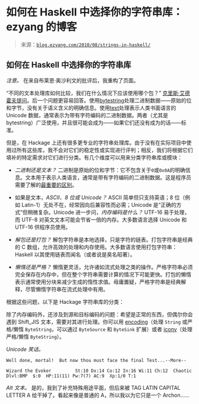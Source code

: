 <!--yml

category: 未分类

date: 2024-07-01 18:18:12

-->

# 如何在 Haskell 中选择你的字符串库：ezyang 的博客

> 来源：[`blog.ezyang.com/2010/08/strings-in-haskell/`](http://blog.ezyang.com/2010/08/strings-in-haskell/)

## 如何在 Haskell 中选择你的字符串库

*注意。* 在来自布莱恩·奥沙利文的批评后，我重构了页面。

“不同的文本处理库如何比较，我们在什么情况下应该使用哪个包？” [克里斯·艾德霍夫提问](http://blog.ezyang.com/2010/07/suggestion-box/#comment-787)。后一个问题更容易回答。使用[bytestring](http://hackage.haskell.org/package/bytestring)处理二进制数据——原始的位和字节，没有关于语义含义的明确信息。使用[text](http://hackage.haskell.org/package/text)处理表示人类书面语言的 Unicode 数据，通常表示为带有字符编码的二进制数据。两者（尤其是 bytestring）广泛使用，并且很可能会成为——如果它们还没有成为的话——标准。

但是，在 Hackage 上还有很多更专业的字符串处理库。由于没有在实际项目中使用过所有这些库，我不会对它们的稳定性或实现进行评判；相反，我们将根据它们填补的特定需求对它们进行分类。有几个维度可以用来分类字符串库或模块：

+   *二进制还是文本？* 二进制是原始的位和字节：它不包含关于`0`或`0x0A`的明确信息。文本用于表示人类语言，通常是带有字符编码的二进制数据。这是程序员需要了解的[最重要的区别](http://www.joelonsoftware.com/articles/Unicode.html)。

+   如果是文本，*ASCII、8 位或 Unicode？* ASCII 简单但只支持英语；8 位（例如 Latin-1）无处不在，经常因向后兼容性而必需；Unicode 是“正确的方式”但稍微复杂。Unicode 进一步问，*内存编码是什么？* UTF-16 易于处理，而 UTF-8 对英文文本可能会节省一倍的内存。大多数语言选择 Unicode 和 UTF-16 供程序员使用。

+   *解包还是打包？* 解包字符串是本地选择，只是字符的链表。打包字符串是经典的 C 数组，允许高效的处理和内存使用。大多数语言使用打包字符串：Haskell 以其使用链表而闻名（或者说是臭名昭著）。

+   *懒惰还是严格？* 懒惰更灵活，允许诸如流式处理之类的操作。严格字符串必须完全保存在内存中，但在整个字符串需要计算的情况下可能更快。打包的懒惰表示通常使用分块来减少生成的惰性求值。毋庸置疑，严格字符串是经典解释，尽管懒惰字符串在流式处理中有用。

根据这些问题，以下是 Hackage 字符串库的分类：

除了内存编码外，还涉及到源和目标编码的问题：希望是正常的东西，但偶尔你会遇到 Shift_JIS 文本，需要对其进行处理。你可以用 [encoding](http://hackage.haskell.org/package/encoding)（处理 `String` 或严格/懒惰 `ByteString`，可以通过 `ByteSource` 和 `ByteSink` 扩展）或者 [iconv](http://hackage.haskell.org/package/iconv)（处理严格/懒惰 `ByteString`）。

*Unicode 笑话。*

```
Well done, mortal!  But now thou must face the final Test...--More--

Wizard the Evoker         St:10 Dx:14 Co:12 In:16 Wi:11 Ch:12  Chaotic
Dlvl:BMP  $:0  HP:11(11) Pw:7(7) AC:9  Xp:1/0 T:1

```

*Alt 文本。* 是的，我到了补充特殊用途平面，但后来被 TAG LATIN CAPITAL LETTER A 给干掉了。看起来像是普通的 A，所以我以为它只是一个 Archon……
